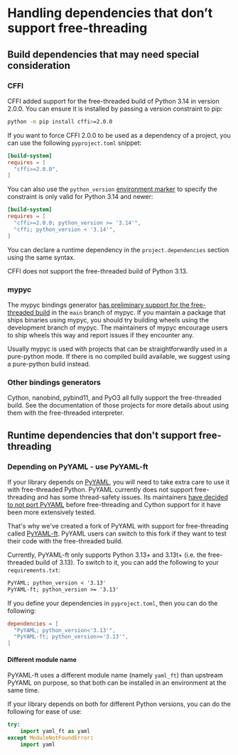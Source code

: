 # Handling dependencies that don’t support free-threading

## Build dependencies that may need special consideration

### CFFI

CFFI added support for the free-threaded build of Python 3.14 in version
2.0.0. You can ensure it is installed by passing a version constraint to pip:

```bash
python -m pip install cffi>=2.0.0
```

If you want to force CFFI 2.0.0 to be used as a dependency of a project, you can use the following `pyproject.toml` snippet:

```toml
[build-system]
requires = [
  "cffi>=2.0.0",
]
```

You can also use the `python_version` [environment
marker](https://packaging.python.org/en/latest/specifications/dependency-specifiers/#environment-markers)
to specify the constraint is only valid for Python 3.14 and newer:

```toml
[build-system]
requires = [
  "cffi>=2.0.0; python_version >= '3.14'",
  "cffi; python_version < '3.14'",
]
```

You can declare a runtime dependency in the `project.dependencies` section using
the same syntax.

CFFI does not support the free-threaded build of Python 3.13.

### mypyc

The mypyc bindings generator [has preliminary support for the free-threaded
build](https://github.com/mypyc/mypyc/issues/1038#issuecomment-3249330800) in
the `main` branch of mypyc. If you maintain a package that ships binaries using
mypyc, you should try building wheels using the development branch of mypyc. The
maintainers of mypyc encourage users to ship wheels this way and report issues
if they encounter any.

Usually mypyc is used with projects that can be straightforwardly used in a
pure-python mode. If there is no compiled build available, we suggest using a
pure-python build instead.

### Other bindings generators

Cython, nanobind, pybind11, and PyO3 all fully support the free-threaded
build. See the documentation of those projects for more details about using them
with the free-threaded interpreter.

## Runtime dependencies that don't support free-threading

### Depending on PyYAML - use PyYAML-ft

If your library depends on [PyYAML](https::/github.com/yaml/pyyaml), you will need
to take extra care to use it with free-threaded Python. PyYAML currently does not
support free-threading and has some thread-safety issues. Its maintainers [have
decided to not port PyYAML](https://github.com/yaml/pyyaml/pull/830#issuecomment-2342475334)
before free-threading and Cython support for it have been more extensively tested.

That's why we've created a fork of PyYAML with support for free-threading called
[PyYAML-ft](https://github.com/Quansight-Labs/pyyaml-ft). PyYAML users can
switch to this fork if they want to test their code with the free-threaded build.

Currently, PyYAML-ft only supports Python 3.13+ and 3.13t+ (i.e. the free-threaded
build of 3.13). To switch to it, you can add the following to your `requirements.txt`:

```requirements.txt
PyYAML; python_version < '3.13'
PyYAML-ft; python_version >= '3.13'
```

If you define your dependencies in `pyproject.toml`, then you can do the following:

```toml
dependencies = [
  "PyYAML; python_version<'3.13'",
  "PyYAML-ft; python_version>='3.13'",
]
```

#### Different module name

PyYAML-ft uses a different module name (namely `yaml_ft`) than upstream PyYAML on
purpose, so that both can be installed in an environment at the same time.

If your library depends on both for different Python versions, you can do the
following for ease of use:

```python
try:
    import yaml_ft as yaml
except ModuleNotFoundError:
    import yaml
```
